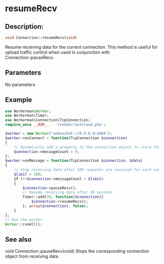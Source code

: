 # resumeRecv
## Description:
```php
void Connection::resumeRecv(void)
```

Resume receiving data for the current connection. This method is useful for upload traffic control when used in conjunction with Connection::pauseRecv.

## Parameters

No parameters


## Example

```php
use Workerman\Worker;
use Workerman\Timer;
use Workerman\Connection\TcpConnection;
require_once __DIR__ . '/vendor/autoload.php';

$worker = new Worker('websocket://0.0.0.0:8484');
$worker->onConnect = function(TcpConnection $connection)
{
    // Dynamically add a property to the connection object to store the number of requests received from the current connection
    $connection->messageCount = 0;
};
$worker->onMessage = function(TcpConnection $connection, $data)
{
    // Stop receiving data after 100 requests are received for each connection
    $limit = 100;
    if (++$connection->messageCount > $limit)
    {
        $connection->pauseRecv();
        // Resume receiving data after 30 seconds
        Timer::add(30, function($connection){
            $connection->resumeRecv();
        }, array($connection), false);
    }
};
// Run the worker
Worker::runAll();
```

## See also
void Connection::pauseRecv(void) Stops the corresponding connection object from receiving data
